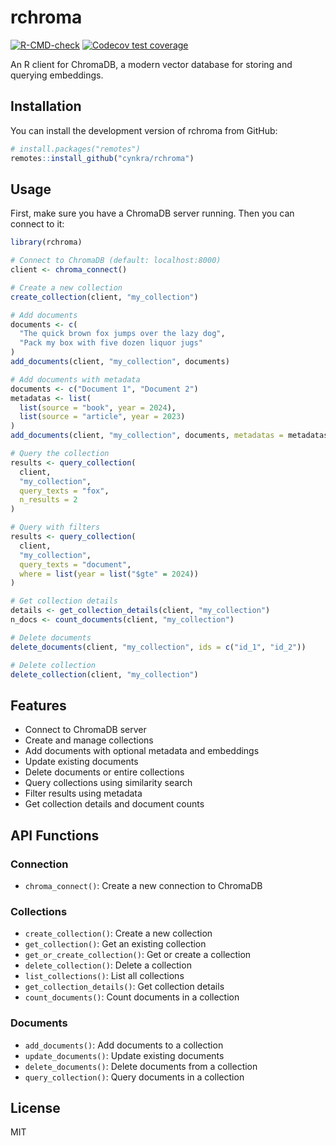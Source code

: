 # rchroma

[![R-CMD-check](https://github.com/cynkra/rchroma/actions/workflows/R-CMD-check.yaml/badge.svg)](https://github.com/cynkra/rchroma/actions/workflows/R-CMD-check.yaml)
[![Codecov test coverage](https://codecov.io/gh/cynkra/rchroma/branch/main/graph/badge.svg)](https://app.codecov.io/gh/cynkra/rchroma?branch=main)

An R client for ChromaDB, a modern vector database for storing and
querying embeddings.

## Installation

You can install the development version of rchroma from GitHub:

``` r
# install.packages("remotes")
remotes::install_github("cynkra/rchroma")
```

## Usage

First, make sure you have a ChromaDB server running. Then you can
connect to it:

``` r
library(rchroma)

# Connect to ChromaDB (default: localhost:8000)
client <- chroma_connect()

# Create a new collection
create_collection(client, "my_collection")

# Add documents
documents <- c(
  "The quick brown fox jumps over the lazy dog",
  "Pack my box with five dozen liquor jugs"
)
add_documents(client, "my_collection", documents)

# Add documents with metadata
documents <- c("Document 1", "Document 2")
metadatas <- list(
  list(source = "book", year = 2024),
  list(source = "article", year = 2023)
)
add_documents(client, "my_collection", documents, metadatas = metadatas)

# Query the collection
results <- query_collection(
  client,
  "my_collection",
  query_texts = "fox",
  n_results = 2
)

# Query with filters
results <- query_collection(
  client,
  "my_collection",
  query_texts = "document",
  where = list(year = list("$gte" = 2024))
)

# Get collection details
details <- get_collection_details(client, "my_collection")
n_docs <- count_documents(client, "my_collection")

# Delete documents
delete_documents(client, "my_collection", ids = c("id_1", "id_2"))

# Delete collection
delete_collection(client, "my_collection")
```

## Features

- Connect to ChromaDB server
- Create and manage collections
- Add documents with optional metadata and embeddings
- Update existing documents
- Delete documents or entire collections
- Query collections using similarity search
- Filter results using metadata
- Get collection details and document counts

## API Functions

### Connection

- `chroma_connect()`: Create a new connection to ChromaDB

### Collections

- `create_collection()`: Create a new collection
- `get_collection()`: Get an existing collection
- `get_or_create_collection()`: Get or create a collection
- `delete_collection()`: Delete a collection
- `list_collections()`: List all collections
- `get_collection_details()`: Get collection details
- `count_documents()`: Count documents in a collection

### Documents

- `add_documents()`: Add documents to a collection
- `update_documents()`: Update existing documents
- `delete_documents()`: Delete documents from a collection
- `query_collection()`: Query documents in a collection

## License

MIT

